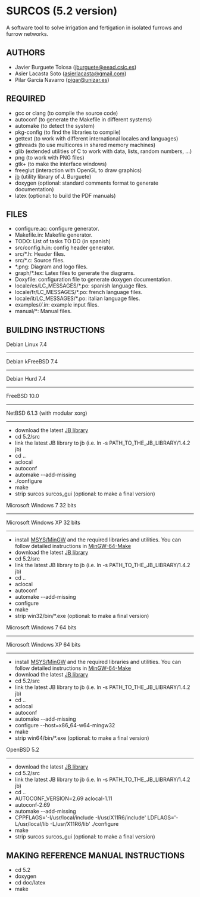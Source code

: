 SURCOS (5.2 version)
====================

A software tool to solve irrigation and fertigation in isolated furrows and
furrow networks.

AUTHORS
-------

* Javier Burguete Tolosa (jburguete@eead.csic.es)
* Asier Lacasta Soto (asierlacasta@gmail.com)
* Pilar García Navarro (pigar@unizar.es)

REQUIRED
--------

* gcc or clang (to compile the source code)
* autoconf (to generate the Makefile in different systems)
* automake (to detect the system)
* pkg-config (to find the libraries to compile)
* gettext (to work with different international locales and languages)
* gthreads (to use multicores in shared memory machines)
* glib (extended utilities of C to work with data, lists, random numbers, ...)
* png (to work with PNG files)
* gtk+ (to make the interface windows)
* freeglut (interaction with OpenGL to draw graphics)
* [jb](https://github.com/jburguete/jb.git) (utility library of J. Burguete)
* doxygen (optional: standard comments format to generate documentation)
* latex (optional: to build the PDF manuals)

FILES
-----

* configure.ac: configure generator.
* Makefile.in: Makefile generator.
* TODO: List of tasks TO DO (in spanish)
* src/config.h.in: config header generator.
* src/*.h: Header files.
* src/*.c: Source files.
* *.png: Diagram and logo files.
* graph/*.tex: Latex files to generate the diagrams.
* Doxyfile: configuration file to generate doxygen documentation.
* locale/es/LC_MESSAGES/*.po: spanish language files.
* locale/fr/LC_MESSAGES/*.po: french language files.
* locale/it/LC_MESSAGES/*.po: italian language files.
* examples/*/*.in: example input files.
* manual/*: Manual files.

BUILDING INSTRUCTIONS
---------------------

Debian Linux 7.4
________________
Debian kFreeBSD 7.4
___________________
Debian Hurd 7.4
_______________
FreeBSD 10.0
___________
NetBSD 6.1.3 (with modular xorg)
____________

* download the latest [JB library](https://github.com/jburguete/jb)
* cd 5.2/src
* link the latest JB library to jb (i.e. ln -s PATH_TO_THE_JB_LIBRARY/1.4.2 jb)
* cd ..
* aclocal
* autoconf
* automake --add-missing
* ./configure
* make
* strip surcos surcos_gui (optional: to make a final version)

Microsoft Windows 7 32 bits
___________________________
Microsoft Windows XP 32 bits
____________________________

* install [MSYS/MinGW](http://www.mingw.org) and the required libraries and
utilities. You can follow detailed instructions in
[MinGW-64-Make](https://github.com/jburguete/MinGW-64-Make)
* download the latest [JB library](https://github.com/jburguete/jb)
* cd 5.2/src
* link the latest JB library to jb (i.e. ln -s PATH_TO_THE_JB_LIBRARY/1.4.2 jb)
* cd ..
* aclocal
* autoconf
* automake --add-missing
* configure
* make
* strip win32/bin/*.exe (optional: to make a final version)

Microsoft Windows 7 64 bits
___________________________
Microsoft Windows XP 64 bits
____________________________

* install [MSYS/MinGW](http://www.mingw.org) and the required libraries and
utilities. You can follow detailed instructions in
[MinGW-64-Make](https://github.com/jburguete/MinGW-64-Make)
* download the latest [JB library](https://github.com/jburguete/jb)
* cd 5.2/src
* link the latest JB library to jb (i.e. ln -s PATH_TO_THE_JB_LIBRARY/1.4.2 jb)
* cd ..
* aclocal
* autoconf
* automake --add-missing
* configure --host=x86_64-w64-mingw32
* make
* strip win64/bin/*.exe (optional: to make a final version)

OpenBSD 5.2
__________

* download the latest [JB library](https://github.com/jburguete/jb)
* cd 5.2/src
* link the latest JB library to jb (i.e. ln -s PATH_TO_THE_JB_LIBRARY/1.4.2 jb)
* cd ..
* AUTOCONF_VERSION=2.69 aclocal-1.11
* autoconf-2.69
* automake --add-missing
* CPPFLAGS='-I/usr/local/include -I/usr/X11R6/include' LDFLAGS='-L/usr/local/lib -L/usr/X11R6/lib' ./configure
* make
* strip surcos surcos_gui (optional: to make a final version)

MAKING REFERENCE MANUAL INSTRUCTIONS
------------------------------------

* cd 5.2
* doxygen
* cd doc/latex
* make
